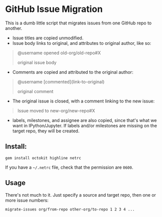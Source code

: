 # GitHub Issue Migration

This is a dumb little script that migrates issues from one GitHub repo to another.

- Issue titles are copied unmodified.
- Issue body links to original, and attributes to original author, like so:

> @username opened old-org/old-repo#X
> 
> original issue body

- Comments are copied and attributed to the original author:

> @username \[commented\](link-to-original)
> 
> original comment

- The original issue is closed, with a comment linking to the new issue:

> Issue moved to new-org/new-repo#X

- labels, milestones, and assignee are also copied, since that's what we want in IPython/Jupyter.
  If labels and/or milestones are missing on the target repo, they will be created.

## Install:

    gem install octokit highline netrc

If you have a `~/.netrc` file, check that the permission are `0600`. 

## Usage

There's not much to it. Just specify a source and target repo, then one or more issue numbers:

    migrate-issues org/from-repo other-org/to-repo 1 2 3 4 ...

